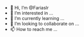 - 👋 Hi, I’m @Fariaslr
- 👀 I’m interested in ...
- 🌱 I’m currently learning ...
- 💞️ I’m looking to collaborate on ...
- 📫 How to reach me ...

<!---
Fariaslr/Fariaslr is a ✨ special ✨ repository because its `README.md` (this file) appears on your GitHub profile.
You can click the Preview link to take a look at your changes.
--->
